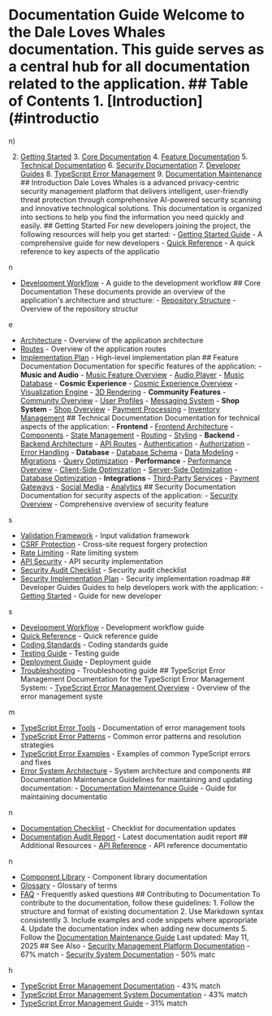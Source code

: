 # Documentation Guide Welcome to the Dale Loves Whales documentation. This guide serves as a central hub for all documentation related to the application. ## Table of Contents 1. [Introduction](#introductio

n)

2. [Getting Started](#getting-started) 3. [Core Documentation](#core-documentation) 4. [Feature Documentation](#feature-documentation) 5. [Technical Documentation](#technical-documentation) 6. [Security Documentation](#security-documentation) 7. [Developer Guides](#developer-guides) 8. [TypeScript Error Management](#typescript-error-management) 9. [Documentation Maintenance](#documentation-maintenance) ## Introduction Dale Loves Whales is a advanced privacy-centric security management platform that delivers intelligent, user-friendly threat protection through comprehensive AI-powered security scanning and innovative technological solutions. This documentation is organized into sections to help you find the information you need quickly and easily. ## Getting Started For new developers joining the project, the following resources will help you get started: - [Getting Started Guide](guides/GETTING_STARTED.md) - A comprehensive guide for new developers - [Quick Reference](guides/QUICK_REFERENCE.md) - A quick reference to key aspects of the applicatio

n

- [Development Workflow](guides/DEVELOPMENT_WORKFLOW.md) - A guide to the development workflow ## Core Documentation These documents provide an overview of the application's architecture and structure: - [Repository Structure](REPOSITORY_STRUCTURE.md) - Overview of the repository structur

e
- [Architecture](ARCHITECTURE.md) - Overview of the application architecture
- [Routes](ROUTES.md) - Overview of the application routes
- [Implementation Plan](IMPLEMENTATION_PLAN.md) - High-level implementation plan ## Feature Documentation Documentation for specific features of the application: - **Music and Audio** - [Music Feature Overview](features/music/OVERVIEW.md) - [Audio Player](features/music/AUDIO_PLAYER.md) - [Music Database](features/music/MUSIC_DATABASE.md) - **Cosmic Experience** - [Cosmic Experience Overview](features/cosmic/OVERVIEW.md) - [Visualization Engine](features/cosmic/VISUALIZATION_ENGINE.md) - [3D Rendering](features/cosmic/3D_RENDERING.md) - **Community Features** - [Community Overview](features/community/OVERVIEW.md) - [User Profiles](features/community/USER_PROFILES.md) - [Messaging System](features/community/MESSAGING_SYSTEM.md) - **Shop System** - [Shop Overview](features/shop/OVERVIEW.md) - [Payment Processing](features/shop/PAYMENT_PROCESSING.md) - [Inventory Management](features/shop/INVENTORY_MANAGEMENT.md) ## Technical Documentation Documentation for technical aspects of the application: - **Frontend** - [Frontend Architecture](technical/frontend/ARCHITECTURE.md) - [Components](technical/frontend/COMPONENTS.md) - [State Management](technical/frontend/STATE_MANAGEMENT.md) - [Routing](technical/frontend/ROUTING.md) - [Styling](technical/frontend/STYLING.md) - **Backend** - [Backend Architecture](technical/backend/ARCHITECTURE.md) - [API Routes](technical/backend/API_ROUTES.md) - [Authentication](technical/backend/AUTHENTICATION.md) - [Authorization](technical/backend/AUTHORIZATION.md) - [Error Handling](technical/backend/ERROR_HANDLING.md) - **Database** - [Database Schema](technical/database/SCHEMA.md) - [Data Modeling](technical/database/DATA_MODELING.md) - [Migrations](technical/database/MIGRATIONS.md) - [Query Optimization](technical/database/QUERY_OPTIMIZATION.md) - **Performance** - [Performance Overview](technical/performance/OVERVIEW.md) - [Client-Side Optimization](technical/performance/CLIENT_SIDE_OPTIMIZATION.md) - [Server-Side Optimization](technical/performance/SERVER_SIDE_OPTIMIZATION.md) - [Database Optimization](technical/performance/DATABASE_OPTIMIZATION.md) - **Integrations** - [Third-Party Services](technical/integrations/THIRD_PARTY_SERVICES.md) - [Payment Gateways](technical/integrations/PAYMENT_GATEWAYS.md) - [Social Media](technical/integrations/SOCIAL_MEDIA.md) - [Analytics](technical/integrations/ANALYTICS.md) ## Security Documentation Documentation for security aspects of the application: - [Security Overview](security/SECURITY.md) - Comprehensive overview of security feature

s
- [Validation Framework](security/VALIDATION-FRAMEWORK.md) - Input validation framework
- [CSRF Protection](security/CSRF-PROTECTION-SYSTEM.md) - Cross-site request forgery protection
- [Rate Limiting](security/RATE-LIMITING-SYSTEM.md) - Rate limiting system
- [API Security](security/API_SECURITY_IMPLEMENTATION.md) - API security implementation
- [Security Audit Checklist](security/SECURITY_AUDIT_CHECKLIST.md) - Security audit checklist
- [Security Implementation Plan](security/SECURITY-IMPLEMENTATION-PLAN.md) - Security implementation roadmap ## Developer Guides Guides to help developers work with the application: - [Getting Started](guides/GETTING_STARTED.md) - Guide for new developer

s
- [Development Workflow](guides/DEVELOPMENT_WORKFLOW.md) - Development workflow guide
- [Quick Reference](guides/QUICK_REFERENCE.md) - Quick reference guide
- [Coding Standards](guides/CODING_STANDARDS.md) - Coding standards guide
- [Testing Guide](guides/TESTING_GUIDE.md) - Testing guide
- [Deployment Guide](guides/DEPLOYMENT_GUIDE.md) - Deployment guide
- [Troubleshooting](guides/TROUBLESHOOTING.md) - Troubleshooting guide ## TypeScript Error Management Documentation for the TypeScript Error Management System: - [TypeScript Error Management Overview](typescript/TYPESCRIPT-ERROR-MANAGEMENT.md) - Overview of the error management syste

m
- [TypeScript Error Tools](typescript/TYPESCRIPT-ERROR-TOOLS.md) - Documentation of error management tools
- [TypeScript Error Patterns](typescript/TYPESCRIPT-ERROR-PATTERNS.md) - Common error patterns and resolution strategies
- [TypeScript Error Examples](typescript/TYPESCRIPT-ERROR-EXAMPLES.md) - Examples of common TypeScript errors and fixes
- [Error System Architecture](typescript/ERROR-SYSTEM-ARCHITECTURE.md) - System architecture and components ## Documentation Maintenance Guidelines for maintaining and updating documentation: - [Documentation Maintenance Guide](maintenance/DOCUMENTATION_MAINTENANCE.md) - Guide for maintaining documentatio

n
- [Documentation Checklist](maintenance/DOCUMENTATION_CHECKLIST.md) - Checklist for documentation updates
- [Documentation Audit Report](maintenance/DOCUMENTATION_AUDIT_REPORT.md) - Latest documentation audit report ## Additional Resources - [API Reference](API_REFERENCE.md) - API reference documentatio

n
- [Component Library](COMPONENT_LIBRARY.md) - Component library documentation
- [Glossary](GLOSSARY.md) - Glossary of terms
- [FAQ](FAQ.md) - Frequently asked questions ## Contributing to Documentation To contribute to the documentation, follow these guidelines: 1. Follow the structure and format of existing documentation 2. Use Markdown syntax consistently 3. Include examples and code snippets where appropriate 4. Update the documentation index when adding new documents 5. Follow the [Documentation Maintenance Guide](maintenance/DOCUMENTATION_MAINTENANCE.md) Last updated: May 11, 2025 ## See Also - [Security Management Platform Documentation](consolidated-index.md) - 67% match - [Security System Documentation](security-guides/README.md) - 50% matc

h
- [TypeScript Error Management Documentation](typescript/README.md) - 43% match
- [TypeScript Error Management System Documentation](typescript-error-management-index.md) - 43% match
- [TypeScript Error Management Guide](security-guides/6-typescript-error-management-guide.md) - 31% match
